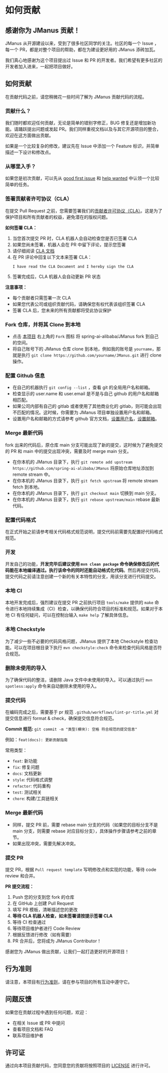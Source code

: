 # 如何贡献

## 感谢你为 JManus 贡献！

JManus 从开源建设以来，受到了很多社区同学的关注。社区的每一个 Issue ，每一个 PR，都是对整个项目的帮助，都在为建设更好用的 JManus 添砖加瓦。

我们真心地感谢为这个项目提出过 Issue 和 PR 的开发者。我们希望有更多社区的开发者加入进来，一起把项目做好。

## 如何贡献

在贡献代码之前，请您稍微花一些时间了解为 JManus 贡献代码的流程。

### 贡献什么？

我们随时都欢迎任何贡献，无论是简单的错别字修正，BUG 修复还是增加新功能。请踊跃提出问题或发起 PR。我们同样重视文档以及与其它开源项目的整合，欢迎在这方面做出贡献。

如果是一个比较复杂的修改，建议先在 Issue 中添加一个 Feature 标识，并简单描述一下设计和修改点。

### 从哪里入手？

如果您是初次贡献，可以先从 [good first issue](https://github.com/spring-ai-alibaba/JManus/labels/good%20first%20issue) 和 [help wanted](https://github.com/spring-ai-alibaba/JManus/labels/help%20wanted) 中认领一个比较简单的任务。

### 签署贡献者许可协议（CLA）

在提交 Pull Request 之前，您需要签署我们的[贡献者许可协议（CLA）](./CLA.md)。这是为了保护项目和所有贡献者的权益，避免潜在的版权问题。

**如何签署 CLA：**

1. 当您首次提交 PR 时，CLA 机器人会自动检查您是否已签署 CLA
2. 如果您尚未签署，机器人会在 PR 中留下评论，提示您签署
3. 请仔细阅读 [CLA 文档](./CLA.md)
4. 在 PR 评论中回复以下文本来签署 CLA：
   ```
   I have read the CLA Document and I hereby sign the CLA
   ```
5. 签署完成后，CLA 机器人会自动更新 PR 状态

**注意事项：**
- 每个贡献者只需签署一次 CLA
- 如果您代表公司或组织贡献代码，请确保您有权代表该组织签署 CLA
- 签署 CLA 后，您未来的所有贡献都将受此协议保护

### Fork 仓库，并将其 Clone 到本地

- 点击 [本项目](https://github.com/spring-ai-alibaba/JManus) 右上角的 `Fork` 图标 将 spring-ai-alibaba/JManus fork 到自己的空间。
- 将自己账号下的 JManus 仓库 clone 到本地，例如我的账号是 `yourname`，那就是执行 `git clone https://github.com/yourname/JManus.git` 进行 clone 操作。

### 配置 Github 信息

- 在自己的机器执行 `git config --list` ，查看 git 的全局用户名和邮箱。
- 检查显示的 user.name 和 user.email 是不是与自己 github 的用户名和邮箱相匹配。
- 如果公司内部有自己的 gitlab 或者使用了其他商业化的 gitlab，则可能会出现不匹配的情况。这时候，你需要为 JManus 项目单独设置用户名和邮箱。
- 设置用户名和邮箱的方式请参考 github 官方文档，[设置用户名](https://help.github.com/articles/setting-your-username-in-git/#setting-your-git-username-for-a-single-repository)，[设置邮箱](https://help.github.com/articles/setting-your-commit-email-address-in-git/)。

### Merge 最新代码

fork 出来的代码后，原仓库 main 分支可能出现了新的提交，这时候为了避免提交的 PR 和 main 中的提交出现冲突，需要及时 merge main 分支。

- 在你本机的 JManus 目录下，执行 `git remote add upstream https://github.com/spring-ai-alibaba/JManus` 将原始仓库地址添加到 remote stream 中。
- 在你本机的 JManus 目录下，执行 `git fetch upstream` 将 remote stream fetch 到本地。
- 在你本机的 JManus 目录下，执行 `git checkout main` 切换到 main 分支。
- 在你本机的 JManus 目录下，执行 `git rebase upstream/main` rebase 最新代码。

### 配置代码格式

在正式开始之前请参考相关代码格式规范说明，提交代码前需要先配置好代码格式规范。

### 开发

开发自己的功能，**开发完毕后建议使用 `mvn clean package` 命令确保修改后的代码能在本地编译通过。执行该命令的同时还能自动格式化代码**。然后再提交代码，提交代码之前请注意创建一个新的有关本特性的分支，用该分支进行代码提交。

### 本地 CI

本地开发完成后，强烈建议在提交 PR 之前执行项目 `tools/make` 提供的 `make` 命令进行本地持续集成（CI）检查，以确保代码符合项目的标准和规范。如果对于本地 CI 有任何疑问，可以在控制台输入 `make help` 了解具体信息。

### 本地 Checkstyle

为了减少一些不必要的代码风格问题，JManus 提供了本地 Checkstyle 检查功能。可以在项目根目录下执行 `mvn checkstyle:check` 命令来检查代码风格是否符合规范。

### 删除未使用的导入

为了确保代码的整洁，请删除 Java 文件中未使用的导入。可以通过执行 `mvn spotless:apply` 命令来自动删除未使用的导入。

### 提交代码

在编码完成之后，需要基于 pr 规范 `.github/workflows/lint-pr-title.yml` 对提交信息进行 format & check，确保提交信息符合规范。

**Commit 规范:** `git commit -m "类型(模块): 空格 符合规范的提交信息"`

例如：`feat(docs): 更新贡献指南`

常用类型：
- `feat`: 新功能
- `fix`: 修复问题
- `docs`: 文档更新
- `style`: 代码格式调整
- `refactor`: 代码重构
- `test`: 测试相关
- `chore`: 构建/工具链相关

### Merge 最新代码

- 同样，提交 PR 前，需要 rebase main 分支的代码（如果您的目标分支不是 main 分支，则需要 rebase 对应目标分支），具体操作步骤请参考之前的章节。
- 如果出现冲突，需要先解决冲突。

### 提交 PR

提交 PR，根据 `Pull request template` 写明修改点和实现的功能，等待 code review 和合并。

**PR 提交流程：**

1. Push 您的分支到您 fork 的仓库
2. 在 GitHub 上创建 Pull Request
3. 填写 PR 模板，清晰描述您的更改
4. **等待 CLA 机器人检查，如未签署请按提示签署 CLA**
5. 等待 CI 检查通过
6. 等待项目维护者进行 Code Review
7. 根据反馈进行修改（如有需要）
8. PR 合并后，您将成为 JManus Contributor！

感谢您为 JManus 做出贡献，让我们一起打造更好的开源项目！

## 行为准则

请注意，本项目有[行为准则](./CODE_OF_CONDUCT.md)，请在参与项目的所有互动中遵守它。

## 问题反馈

如果您在贡献过程中遇到任何问题，欢迎：
- 在相关 Issue 或 PR 中提问
- 查看项目文档和 FAQ
- 联系项目维护者

## 许可证

通过向本项目贡献代码，您同意您的贡献将按照项目的 [LICENSE](./LICENSE) 进行许可。

